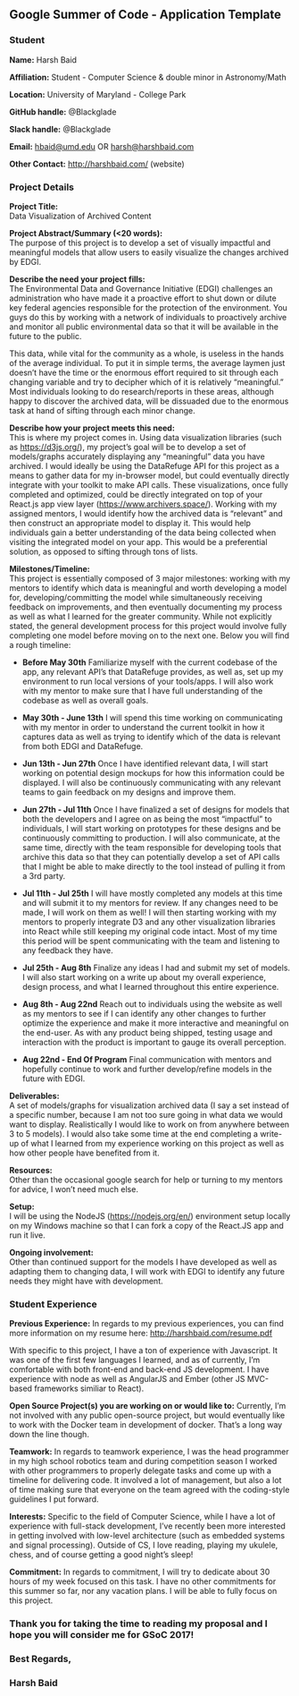 ## Google Summer of Code - Application Template

### Student

**Name:** Harsh Baid

**Affiliation:** Student - Computer Science & double minor in Astronomy/Math

**Location:** University of Maryland - College Park

**GitHub handle:** @Blackglade

**Slack handle:** @Blackglade

**Email:** hbaid@umd.edu OR harsh@harshbaid.com

**Other Contact:**  http://harshbaid.com/ (website)

### Project Details

**Project Title:**  
Data Visualization of Archived Content

**Project Abstract/Summary (<20 words):**  
The purpose of this project is to develop a set of visually impactful and meaningful models that allow users to easily visualize the changes archived by EDGI.

**Describe the need your project fills:**  
The Environmental Data and Governance Initiative (EDGI) challenges an administration who have made it a proactive effort to shut down or dilute key federal agencies responsible for the protection of the environment. You guys do this by working with a network of individuals to proactively archive and monitor all public environmental data so that it will be available in the future to the public.

This data, while vital for the community as a whole, is useless in the hands of the average individual. To put it in simple terms, the average laymen just doesn’t have the time or the enormous effort required to sit through each changing variable and try to decipher which of it is relatively “meaningful.” Most individuals looking to do research/reports in these areas, although happy to discover the archived data, will be dissuaded due to the enormous task at hand of sifting through each minor change. 

**Describe how your project meets this need:**  
This is where my project comes in. Using data visualization libraries (such as https://d3js.org/), my project’s goal will be to develop a set of models/graphs accurately displaying any “meaningful” data you have archived. I would ideally be using the DataRefuge API for this project as a means to gather data for my in-browser model, but could eventually directly integrate with your toolkit to make API calls. These visualizations, once fully completed and optimized, could be directly integrated on top of your React.js app view layer (https://www.archivers.space/). Working with my assigned mentors, I would identify how the archived data is “relevant” and then construct an appropriate model to display it. This would help individuals gain a better understanding of the data being collected when visiting the integrated model on your app. This would be a preferential solution, as opposed to sifting through tons of lists.

**Milestones/Timeline:**  
This project is essentially composed of 3 major milestones: working with my mentors to identify which data is meaningful and worth developing a model for, developing/committing the model while simultaneously receiving feedback on improvements, and then eventually documenting my process as well as what I learned for the greater community. While not explicitly stated, the general development process for this project would involve fully completing one model before moving on to the next one. Below you will find a rough timeline:

* **Before May 30th**
Familiarize myself with the current codebase of the app, any relevant API’s that DataRefuge provides, as well as, set up my environment to run local versions of your tools/apps. I will also work with my mentor to make sure that I have full understanding of the codebase as well as overall goals.

* **May 30th - June 13th**
I will spend this time working on communicating with my mentor in order to understand the current toolkit in how it captures data as well as trying to identify which of the data is relevant from both EDGI and DataRefuge.

* **Jun 13th - Jun 27th**
Once I have identified relevant data, I will start working on potential design mockups for how this information could be displayed. I will also be continuously communicating with any relevant teams to gain feedback on my designs and improve them.

* **Jun 27th - Jul 11th**
Once I have finalized a set of designs for models that both the developers and I agree on as being the most “impactful” to individuals, I will start working on prototypes for these designs and be continuously committing to production. I will also communicate, at the same time, directly with the team responsible for developing tools that archive this data so that they can potentially develop a set of API calls that I might be able to make directly to the tool instead of pulling it from a 3rd party.

* **Jul 11th -  Jul 25th**
I will have mostly completed any models at this time and will submit it to my mentors for review. If any changes need to be made, I will work on them as well! I will then starting working with my mentors to properly integrate D3 and any other visualization libraries into React while still keeping my original code intact. Most of my time this period will be spent communicating with the team and listening to any feedback they have.

* **Jul 25th - Aug 8th**
Finalize any ideas I had and submit my set of models. I will also start working on a write up about my overall experience, design process, and what I learned throughout this entire experience.

* **Aug 8th - Aug 22nd**
Reach out to individuals using the website as well as my mentors to see if I can identify any other changes to further optimize the experience and make it more interactive and meaningful on the end-user. As with any product being shipped, testing usage and interaction with the product is important to gauge its overall perception.

* **Aug 22nd - End Of Program**
Final communication with mentors and hopefully continue to work and further develop/refine models in the future with EDGI.


**Deliverables:**  
A set of models/graphs for visualization archived data (I say a set instead of a specific number, because I am not too sure going in what data we would want to display. Realistically I would like to work on from anywhere between 3 to 5 models). I would also take some time at the end completing a write-up of what I learned from my experience working on this project as well as how other people have benefited from it. 

**Resources:**  
Other than the occasional google search for help or turning to my mentors for advice, I won’t need much else.

**Setup:**  
I will be using the NodeJS (https://nodejs.org/en/) environment setup locally on my Windows machine so that I can fork a copy of the React.JS app and run it live.

**Ongoing involvement:**  
Other than continued support for the models I have developed as well as adapting them to changing data, I will work with EDGI to identify any future needs they might have with development.

### Student Experience

**Previous Experience:**
In regards to my previous experiences, you can find more information on my resume here: http://harshbaid.com/resume.pdf

With specific to this project, I have a ton of experience with Javascript. It was one of the first few languages I learned, and as of currently, I’m comfortable with both front-end and back-end JS development. I have experience with node as well as AngularJS and Ember (other JS MVC-based frameworks similiar to React).

**Open Source Project(s) you are working on or would like to:**
Currently, I’m not involved with any public open-source project, but would eventually like to work with the Docker team in development of docker. That’s a long way down the line though.

**Teamwork:**
In regards to teamwork experience, I was the head programmer in my high school robotics team and during competition season I worked with other programmers to properly delegate tasks and come up with a timeline for delivering code. It involved a lot of management, but also a lot of time making sure that everyone on the team agreed with the coding-style guidelines I put forward. 

**Interests:**
Specific to the field of Computer Science, while I have a lot of experience with full-stack development, I’ve recently been more interested in getting involved with low-level architecture (such as embedded systems and signal processing). Outside of CS, I love reading, playing my ukulele, chess, and of course getting a good night’s sleep!

**Commitment:**
In regards to commitment, I will try to dedicate about 30 hours of my week focused on this task. I have no other commitments for this summer so far, nor any vacation plans. I will be able to fully focus on this project.

### Thank you for taking the time to reading my proposal and I hope you will consider me for GSoC 2017!
### Best Regards,
### Harsh Baid